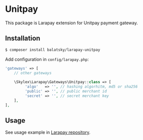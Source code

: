 # Unitpay
This package is Larapay extension for Unitpay payment gateway.

## Installation
``` bash
$ composer install balatsky/larapay-unitpay
```

Add configuration in `config/larapay.php`:
``` php
'gateways' => [
    // other gateways
    
    \Skylex\Larapay\Gateways\Unitpay::class => [
         'algo'   => '', // hashing algorhitm, md5 or sha256
         'public' => '', // public merchant id
         'secret' => '', // secret merchant key
    ],
],    

```

## Usage
See usage example in [Larapay repository](https://github.com/balatsky/larapay).